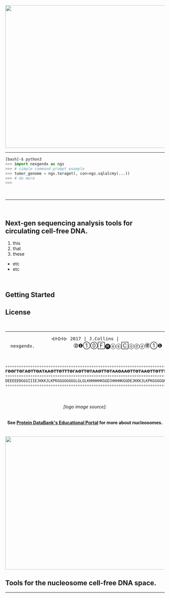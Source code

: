 <img src="https://c2.staticflickr.com/4/3956/33399799700_20c0287740_o.png" width="800" height="450">

--------------

```py
[bash]~$ python3
>>> import nexgendx as ngs
>>> # simple command prompt example
>>> tumor_genome = ngs.teraget(, con=ngs.sqlalcmy(...))
>>> # do more
>>> 
```

<br>

--------
<br>

## Next-gen sequencing analysis tools for circulating cell-free DNA. 
1. this
2. that
3. these
 - etc
 - etc 


<br>

## Getting Started

## License 





<br>




---------
<div align="center">
<big>
<code>⊰⨭Ω⨮⊱ 2017 | J.Collins | nexgendx.</code>                          ➉❶①⓪🄵🅡ⓔⓔ🄲ⓞⓓⓔ㊝①❶
</big>
</div>
<br>
<br>

<center>

~~~py
++++++++++++++++++++++++++++++++++++++++++++++++++++++++++++++++++++++++++++++++
𝝘𝝝𝝝𝝘𝝩𝝝𝝘𝝖𝝝𝝩𝝩𝝝𝝖𝝩𝝖𝝖𝝝𝝩𝝩𝝝𝝩𝝩𝝩𝝝𝝘𝝖𝝝𝝩𝝩𝝝𝝩𝝖𝝖𝝝𝝩𝝩𝝝𝝩𝝖𝝖𝝝𝝖𝝖𝝝𝝩𝝩𝝝𝝩𝝖𝝖𝝝𝝩𝝩𝝝𝝩𝝩𝝩𝝝𝝘𝝩𝝝𝝘𝝖𝝘𝝖𝝖𝝩𝝝𝝝𝝘
++++++++++++++++++++++++++++++++++++++++++++++++++++++++++++++++++++++++++++++++
DEEEEEDGGGIIIEJKKKJLKPKGGGGGGGGLGLGLKHHHHHKGGDJHHHHKGGDEJKKKJLKPKGGGGGKAAAAAABBJ
++++++++++++++++++++++++++++++++++++++++++++++++++++++++++++++++++++++++++++++++
~~~

<br>

<h6>[logo image source]:</h6>
<h4>See <a href="https://pdb101.rcsb.org/motm/7">Protein DataBank's Educational Portal</a> for more about nucleosomes.</h4>

<br>

<img src="./doc/design/nucleosome_spacewaves_1.gif" height=420 width=900>

</center>

## Tools for the nucleosome cell-free DNA space.
____



